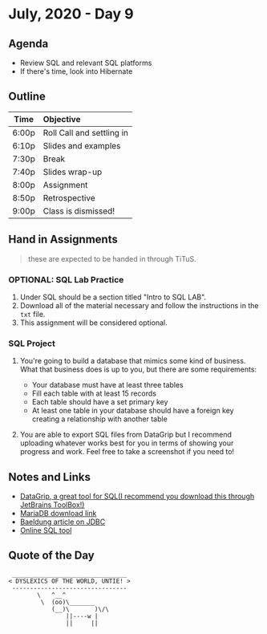 # July, 2020 - Day 9

## Agenda

- Review SQL and relevant SQL platforms
- If there's time, look into Hibernate
## Outline

| Time   | Objective                        |
| -------|:---------------------------------|
| 6:00p  | Roll Call and settling in        |
| 6:10p  | Slides and examples              |
| 7:30p  | Break                            |
| 7:40p  | Slides wrap-up                   |
| 8:00p  | Assignment                       |
| 8:50p  | Retrospective                    |
| 9:00p  | Class is dismissed!              |


<!-- ## Lab -->


## Hand in Assignments
>these are expected to be handed in through TiTuS.

### OPTIONAL: SQL Lab Practice

1. Under SQL should be a section titled "Intro to SQL LAB". 
2. Download all of the material necessary and follow the instructions in the `txt` file.
3. This assignment will be considered optional.

### SQL Project

1. You're going to build a database that mimics some kind of business. What that business does is up to you, but there are some requirements:

    - Your database must have at least three tables
    - Fill each table with at least 15 records
    - Each table should have a set primary key 
    - At least one table in your database should have a foreign key creating a relationship with another table

2. You are able to export SQL files from DataGrip but I recommend uploading whatever works best for you in terms of showing your progress and work. Feel free to take a screenshot if you need to!

## Notes and Links

- [DataGrip, a great tool for SQL(I recommend you download this through JetBrains ToolBox!)](https://www.jetbrains.com/datagrip/)
- [MariaDB download link](https://downloads.mariadb.org/)
- [Baeldung article on JDBC](https://www.baeldung.com/java-jdbc)
- [Online SQL tool](https://sqliteonline.com/)

## Quote of the Day 

```
 ________________________________
< DYSLEXICS OF THE WORLD, UNTIE! >
 --------------------------------
        \   ^__^
         \  (oo)\_______
            (__)\       )\/\
                ||----w |
                ||     ||

```

